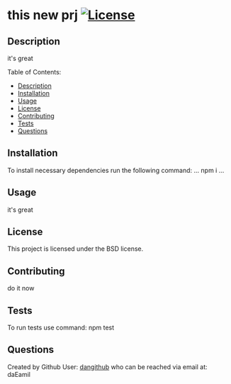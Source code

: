 # this new prj [![License](https://img.shields.io/badge/License-BSD%203--Clause-orange.svg)](https://opensource.org/licenses/BSD-3-Clause)

## Description

it's great

Table of Contents:
* [Description](#description)
* [Installation](#installation)
* [Usage](#usage)
* [License](#license)
* [Contributing](#contributing)
* [Tests](#tests)
* [Questions](#questions)

## Installation

To install necessary dependencies run the following command:
...
npm i
...
## Usage

it's great
## License

This project is licensed under the BSD license.
## Contributing

do it now
## Tests

To run tests use command: npm test
## Questions

Created by Github User: [dangithub](https://github.com/dangithub) who can be reached via email at: daEamil

